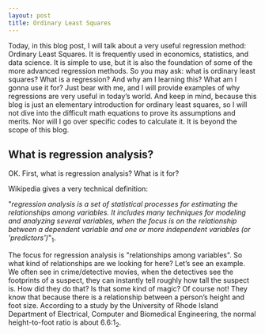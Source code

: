 ```yaml
---
layout: post
title: Ordinary Least Squares
---
```


Today, in this blog post, I will talk about a very useful regression method: Ordinary Least Squares. It is frequently used in economics, statistics, and data science. It is simple to use, but it is also the foundation of some of the more advanced regression methods. So you may ask: what is ordinary least squares? What is a regression? And why am I learning this? What am I gonna use it for? Just bear with me, and I will provide examples of why regressions are very useful in today’s world. And keep in mind, because this blog is just an elementary introduction for ordinary least squares, so I will not dive into the difficult math equations to prove its assumptions and merits. Nor will I go over specific codes to calculate it. It is beyond the scope of this blog.
   
## What is regression analysis?
   
OK. First, what is regression analysis? What is it for?      

Wikipedia gives a very technical definition:      

"*regression analysis is a set of statistical processes for estimating the relationships among variables. It includes many techniques for modeling and analyzing several variables, when the focus is on the relationship between a dependent variable and one or more independent variables (or 'predictors')*"<sub>1</sub>.
   
The focus for regression analysis is "relationships among variables". So what kind of relationships are we looking for here? Let’s see an example. We often see in crime/detective movies, when the detectives see the footprints of a suspect, they can instantly tell roughly how tall the suspect is. How did they do that? Is that some kind of magic? Of course not! They know that because there is a relationship between a person’s height and foot size. According to a study by the University of Rhode Island Department of Electrical, Computer and Biomedical Engineering, the normal height-to-foot ratio is about 6.6:1<sub>2</sub>.
